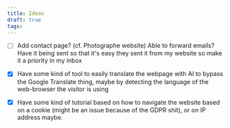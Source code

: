 ```yaml
---
title: Ideas
draft: true
tags:
---
```

- [ ] Add contact page? (cf. Photographe website) Able to forward emails? Have it being sent so that it's easy they sent it from my website so make it a priority in my inbox 
- [x] Have some kind of tool to easily translate the webpage with AI to bypass the Google Translate thing, maybe by detecting the language of the web-browser the visitor is using
- [x] Have some kind of tutorial based on how to navigate the website based on a cookie (might be an issue because of the GDPR shit), or on IP address maybe.



